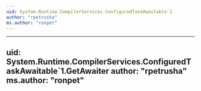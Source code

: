 ```yaml
---
uid: System.Runtime.CompilerServices.ConfiguredTaskAwaitable`1
author: "rpetrusha"
ms.author: "ronpet"
---
```


---
uid: System.Runtime.CompilerServices.ConfiguredTaskAwaitable`1.GetAwaiter
author: "rpetrusha"
ms.author: "ronpet"
---
